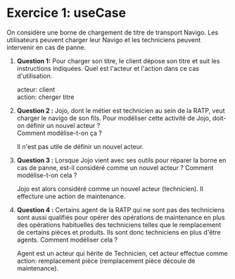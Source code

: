 # Exercice 1: useCase

On considère une borne de chargement de titre de transport Navigo. Les utilisateurs peuvent charger leur Navigo et les techniciens peuvent intervenir en cas de panne.

1. **Question 1:** Pour charger son titre, le client dépose son titre et suit les instructions indiquées. Quel est l'acteur et l'action dans ce cas d'utilisation.

    acteur: client  
    action: cherger titre

2. **Question 2 :** Jojo, dont le métier est technicien au sein de la RATP, veut charger le navigo de son fils. Pour modéliser cette activité de Jojo, doit-on définir un nouvel acteur ?  
Comment modélise-t-on ça ?

    Il n'est pas utile de définir un nouvel acteur.

3. **Question 3 :** Lorsque Jojo vient avec ses outils pour réparer la borne en cas de panne, est-il considéré comme un nouvel acteur ? Comment modélise-t-on cela ?

    Jojo est alors considéré comme un nouvel acteur (technicien). Il effecture une action de maintenance.

4. **Question 4 :** Certains agent de la RATP qui ne sont pas des techniciens sont aussi qualifiés pour opérer des opérations de maintenance en plus des opérations habituelles des techniciens telles que le remplacement de certains pièces et produits. Ils sont donc techniciens en plus d'être agents. Comment modéliser cela ?

    Agent est un acteur qui hérite de Technicien, cet acteur effectue comme action: remplacement pièce (remplacement pièce découle de maintenance).

